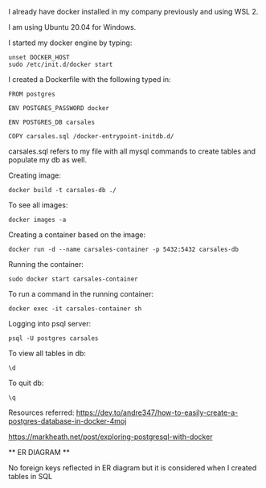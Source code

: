 I already have docker installed in my company previously and using WSL 2.

I am using Ubuntu 20.04 for Windows.

I started my docker engine by typing:

```
unset DOCKER_HOST
sudo /etc/init.d/docker start
```

I created a Dockerfile with the following typed in:

```
FROM postgres 

ENV POSTGRES_PASSWORD docker

ENV POSTGRES_DB carsales

COPY carsales.sql /docker-entrypoint-initdb.d/
```

carsales.sql refers to my file with all mysql commands to create tables and populate my db  as well.

Creating image:

```
docker build -t carsales-db ./
```

To see all images:

```
docker images -a
```

Creating a container based on the image:

```
docker run -d --name carsales-container -p 5432:5432 carsales-db
```

Running the container:

```
sudo docker start carsales-container
```
To run a command in the running container:

```
docker exec -it carsales-container sh
```

Logging into psql server:

```
psql -U postgres carsales
```

To view all tables in db:

```
\d
```

To quit db:

```
\q
```
Resources referred:
https://dev.to/andre347/how-to-easily-create-a-postgres-database-in-docker-4moj

https://markheath.net/post/exploring-postgresql-with-docker



** ER DIAGRAM **

No foreign keys reflected in ER diagram but it is considered when I created tables in SQL
